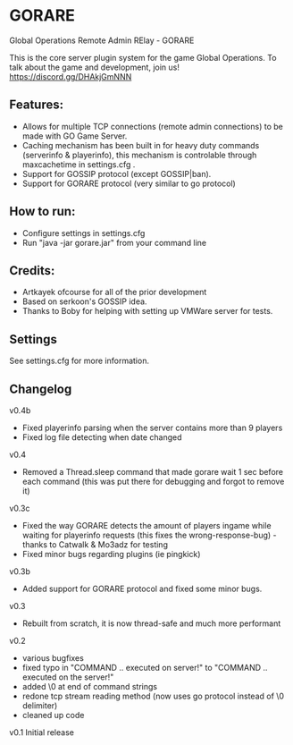 # GORARE
Global Operations Remote Admin RElay - GORARE

This is the core server plugin system for the game Global Operations.
To talk about the game and development, join us!
https://discord.gg/DHAkjGmNNN

Features:
----------
- Allows for multiple TCP connections (remote admin connections) to be made with GO Game Server.
- Caching mechanism has been built in for heavy duty commands (serverinfo & playerinfo),
this mechanism is controlable through maxcachetime in settings.cfg .
- Support for GOSSIP protocol (except GOSSIP|ban).
- Support for GORARE protocol (very similar to go protocol)

How to run:
------------
- Configure settings in settings.cfg
- Run "java -jar gorare.jar" from your command line

Credits:
----------
- Artkayek ofcourse for all of the prior development
- Based on serkoon's GOSSIP idea.
- Thanks to Boby for helping with setting up VMWare server for tests.

Settings
---------
See settings.cfg for more information.


Changelog
---------
v0.4b
- Fixed playerinfo parsing when the server contains more than 9 players
- Fixed log file detecting when date changed

v0.4
- Removed a Thread.sleep command that made gorare wait 1 sec before each command (this was put there for debugging and forgot to remove it)

v0.3c
- Fixed the way GORARE detects the amount of players ingame while waiting for playerinfo requests (this fixes the wrong-response-bug) - thanks to Catwalk & Mo3adz for testing
- Fixed minor bugs regarding plugins (ie pingkick)

v0.3b
- Added support for GORARE protocol and fixed some minor bugs.

v0.3
- Rebuilt from scratch, it is now thread-safe and much more performant

v0.2
- various bugfixes
- fixed typo in "COMMAND .. executed on server!" to "COMMAND .. executed on the server!"
- added \0 at end of command strings
- redone tcp stream reading method (now uses go protocol instead of \0 delimiter)
- cleaned up code

v0.1 Initial release
